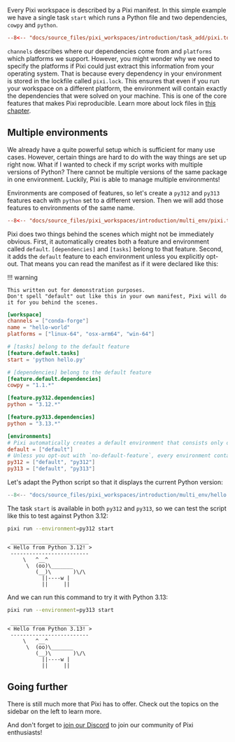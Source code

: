 Every Pixi workspace is described by a Pixi manifest.
In this simple example we have a single task `start` which runs a Python file and two dependencies, `cowpy` and `python`.

```toml title="pixi.toml"
--8<-- "docs/source_files/pixi_workspaces/introduction/task_add/pixi.toml"
```

`channels` describes where our dependencies come from and `platforms` which platforms we support.
However, you might wonder why we need to specify the platforms if Pixi could just extract this information from your operating system.
That is because every dependency in your environment is stored in the lockfile called `pixi.lock`.
This ensures that even if you run your workspace on a different platform, the environment will contain exactly the dependencies that were solved on your machine.
This is one of the core features that makes Pixi reproducible.
Learn more about lock files in [this chapter](./workspace/lockfile.md).


## Multiple environments

We already have a quite powerful setup which is sufficient for many use cases.
However, certain things are hard to do with the way things are set up right now.
What if I wanted to check if my script works with multiple versions of Python?
There cannot be multiple versions of the same package in one environment.
Luckily, Pixi is able to manage multiple environments!

Environments are composed of features, so let's create a `py312` and `py313` features each with `python` set to a different version.
Then we will add those features to environments of the same name.

```toml title="pixi.toml"
--8<-- "docs/source_files/pixi_workspaces/introduction/multi_env/pixi.toml"
```

Pixi does two things behind the scenes which might not be immediately obvious.
First, it automatically creates both a feature and environment called `default`.
`[dependencies]` and `[tasks]` belong to that feature.
Second, it adds the `default` feature to each environment unless you explicitly opt-out.
That means you can read the manifest as if it were declared like this:

!!! warning

    This written out for demonstration purposes.
    Don't spell "default" out like this in your own manifest, Pixi will do it for you behind the scenes.

```toml
[workspace]
channels = ["conda-forge"]
name = "hello-world"
platforms = ["linux-64", "osx-arm64", "win-64"]

# [tasks] belong to the default feature
[feature.default.tasks]
start = 'python hello.py'

# [dependencies] belong to the default feature
[feature.default.dependencies]
cowpy = "1.1.*"

[feature.py312.dependencies]
python = "3.12.*"

[feature.py313.dependencies]
python = "3.13.*"

[environments]
# Pixi automatically creates a default environment that consists only of the default feature
default = ["default"]
# Unless you opt-out with `no-default-feature`, every environment contains the default feature
py312 = ["default", "py312"]
py313 = ["default", "py313"]
```

Let's adapt the Python script so that it displays the current Python version:

```py title="hello.py"
--8<-- "docs/source_files/pixi_workspaces/introduction/multi_env/hello.py"
```

The task `start` is available in both `py312` and `py313`, so we can test the script like this to test against Python 3.12:

```bash
pixi run --environment=py312 start
```

```
 _________________________
< Hello from Python 3.12! >
 -------------------------
     \   ^__^
      \  (oo)\_______
         (__)\       )\/\
           ||----w |
           ||     ||
```

And we can run this command to try it with Python 3.13:


```bash
pixi run --environment=py313 start
```

```
 _________________________
< Hello from Python 3.13! >
 -------------------------
     \   ^__^
      \  (oo)\_______
         (__)\       )\/\
           ||----w |
           ||     ||
```


## Going further

There is still much more that Pixi has to offer.
Check out the topics on the sidebar on the left to learn more.

And don't forget to [join our Discord](https://discord.gg/kKV8ZxyzY4) to join our community of Pixi enthusiasts!
